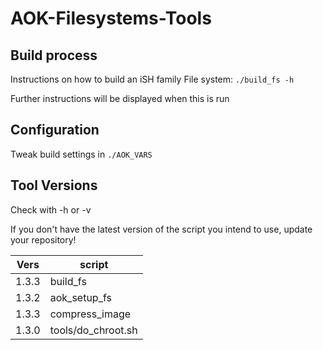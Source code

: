 # AOK-Filesystems-Tools

## Build process

Instructions on how to build an iSH family File system: `./build_fs -h`

Further instructions will be displayed when this is run

## Configuration

Tweak build settings in `./AOK_VARS`

## Tool Versions

Check with -h or -v

If you don't have the latest version of the script you intend to use,
update your repository!

Vers | script
-|-
1.3.3 | build_fs
1.3.2 | aok_setup_fs
1.3.3 | compress_image
1.3.0 | tools/do_chroot.sh
